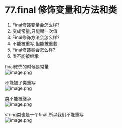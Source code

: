 # 77.final 修饰变量和方法和类


1. Final修饰变量会怎么样?
  1. 变成常量,只能赋一次值
2. Final修饰方法会怎么样?<br />
  1. 不能被重写,但能被重载
3. Final修饰类会怎么样?
  1. 类不能被继承

final修饰的时候是常量<br />![image.png](https://cdn.nlark.com/yuque/0/2019/png/349894/1559370313911-600128df-8c58-403b-830e-02d41d6372cc.png#align=left&display=inline&height=203&name=image.png&originHeight=203&originWidth=440&size=75456&status=done&width=440)

不能被子类重写<br />![image.png](https://cdn.nlark.com/yuque/0/2019/png/349894/1559370369516-2666c71e-6c0d-4e2b-a30f-6d34926c5a83.png#align=left&display=inline&height=221&name=image.png&originHeight=221&originWidth=280&size=56381&status=done&width=280)

类不能被继承<br />![image.png](https://cdn.nlark.com/yuque/0/2019/png/349894/1559370395459-55f4f22c-84ba-451b-92af-58e935a35054.png#align=left&display=inline&height=127&name=image.png&originHeight=127&originWidth=258&size=33639&status=done&width=258)

string类也是一个final,所以我们不能重写<br />![image.png](https://cdn.nlark.com/yuque/0/2019/png/349894/1559370418390-62b8d340-fb64-48c3-be77-a1d3b6fd3bea.png#align=left&display=inline&height=53&name=image.png&originHeight=53&originWidth=367&size=26094&status=done&width=367)
